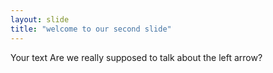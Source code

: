 ```yaml
---
layout: slide
title: "welcome to our second slide"
---
```

Your text
Are we really supposed to talk about the left arrow?
